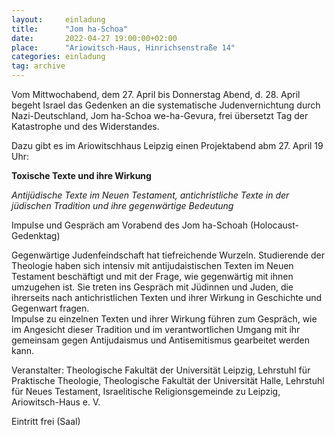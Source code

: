 ```yaml
---
layout:     einladung
title:      "Jom ha-Schoa"
date:       2022-04-27 19:00:00+02:00
place:      "Ariowitsch-Haus, Hinrichsenstraße 14"
categories: einladung
tag: archive
---
```


Vom Mittwochabend, dem 27. April bis Donnerstag Abend, d. 28. April begeht Israel das Gedenken an die systematische Judenvernichtung durch Nazi-Deutschland, Jom ha-Schoa we-ha-Gevura, frei übersetzt Tag der Katastrophe und des Widerstandes.

Dazu gibt es im Ariowitschhaus Leipzig einen Projektabend abm 27. April 19 Uhr:

**Toxische Texte und ihre Wirkung**

*Antijüdische Texte im Neuen Testament, antichristliche Texte in der jüdischen Tradition und ihre gegenwärtige Bedeutung*

Impulse und Gespräch am Vorabend des Jom ha-Schoah (Holocaust-Gedenktag)

Gegenwärtige Judenfeindschaft hat tiefreichende Wurzeln. Studierende der Theologie haben sich intensiv mit antijudaistischen Texten im Neuen Testament beschäftigt und mit der Frage, wie gegenwärtig mit ihnen umzugehen ist. Sie treten ins Gespräch mit Jüdinnen und Juden, die ihrerseits nach antichristlichen Texten und ihrer Wirkung in Geschichte und Gegenwart fragen.
<br>
Impulse zu einzelnen Texten und ihrer Wirkung führen zum Gespräch, wie im Angesicht dieser Tradition und im verantwortlichen Umgang mit ihr gemeinsam gegen Antijudaismus und Antisemitismus gearbeitet werden kann.

Veranstalter: Theologische Fakultät der Universität Leipzig, Lehrstuhl für Praktische Theologie, Theologische Fakultät der Universität Halle, Lehrstuhl für Neues Testament, Israelitische Religionsgemeinde zu Leipzig, Ariowitsch-Haus e. V.

Eintritt frei (Saal)
